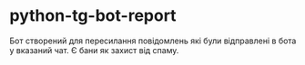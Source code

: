 # python-tg-bot-report

Бот створений для пересилання повідомлень які були відправлені в бота у вказаний чат. Є бани як захист від спаму.
